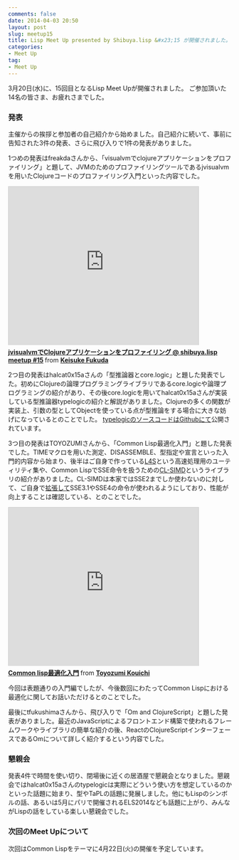 ```yaml
---
comments: false
date: 2014-04-03 20:50
layout: post
slug: meetup15
title: Lisp Meet Up presented by Shibuya.lisp &#x23;15 が開催されました。
categories:
- Meet Up
tag:
- Meet Up
---
```


3月20日(水)に、15回目となるLisp Meet Upが開催されました。
ご参加頂いた14名の皆さま、お疲れさまでした。

### 発表

主催からの挨拶と参加者の自己紹介から始めました。自己紹介に続いて、事前に告知された3件の発表、さらに飛び入りで1件の発表がありました。

1つめの発表はfreakdaさんから、「visualvmでclojureアプリケーションをプロファイリング」と題して、JVMのためのプロファイリングツールであるjvisualvmを用いたClojureコードのプロファイリング入門といった内容でした。
<iframe src="http://www.slideshare.net/slideshow/embed_code/32625643"
width="427" height="356" frameborder="0" marginwidth="0" marginheight="0" scrolling="no" style="border:1px solid #CCC;
border-width:1px 1px 0; margin-bottom:5px; max-width: 100%;" allowfullscreen> </iframe> <div style="margin-bottom:5px"> <strong> <a href="https://www.slideshare.net/KeisukeFukuda/jvisualvmclojure-shibuyalisp-meetup-15" title="jvisualvmでClojureアプリケーションをプロファイリング @ shibuya.lisp meetup #15" target="_blank">jvisualvmでClojureアプリケーションをプロファイリング @ shibuya.lisp meetup #15</a> </strong> from <strong><a href="http://www.slideshare.net/KeisukeFukuda" target="_blank">Keisuke Fukuda</a></strong> </div>

2つ目の発表はhalcat0x15aさんの「型推論器とcore.logic」と題した発表でした。初めにClojureの論理プログラミングライブラリであるcore.logicや論理プログラミングの紹介があり、その後core.logicを用いてhalcat0x15aさんが実装している型推論器typelogicの紹介と解説がありました。Clojureの多くの関数が実装上、引数の型としてObjectを使っている点が型推論をする場合に大きな妨げになっているとのことでした。
<a href="https://github.com/halcat0x15a/typelogic">typelogicのソースコードはGithubにて</a>公開されています。

3つ目の発表はTOYOZUMIさんから、「Common Lisp最適化入門」と題した発表でした。TIMEマクロを用いた測定、DISASSEMBLE、型指定や宣言といった入門的内容から始まり、後半はご自身で作っている<a href="https://github.com/TOYOZUMIKouichi/L4S">L4S</a>という高速処理用のユーティリティ集や、Common LispでSSE命令を扱うための<a href="https://github.com/angavrilov/cl-simd">CL-SIMD</a>というライブラリの紹介がありました。CL-SIMDは本家ではSSE2までしか使わないのに対して、ご自身で<a href="https://github.com/TOYOZUMIKouichi/cl-simd">拡張して</a>SSE3.1やSSE4の命令が使われるようにしており、性能が向上することは確認している、とのことでした。
<iframe src="http://www.slideshare.net/slideshow/embed_code/32559118" width="427" height="356" frameborder="0" marginwidth="0" marginheight="0" scrolling="no" style="border:1px solid #CCC; border-width:1px 1px 0; margin-bottom:5px; max-width: 100%;" allowfullscreen> </iframe> <div style="margin-bottom:5px"> <strong> <a href="https://www.slideshare.net/toyozumiKouichi/common-lisp-32559118" title="Common lisp最適化入門" target="_blank">Common lisp最適化入門</a> </strong> from <strong><a href="http://www.slideshare.net/toyozumiKouichi" target="_blank">Toyozumi Kouichi</a></strong> </div>

今回は表題通りの入門編でしたが、今後数回にわたってCommon Lispにおける最適化に関してお話いただけるとのことでした。

最後にtfukushimaさんから、飛び入りで「Om and ClojureScript」と題した発表がありました。最近のJavaScriptによるフロントエンド構築で使われるフレームワークやライブラリの簡単な紹介の後、ReactのClojureScriptインターフェースであるOmについて詳しく紹介するという内容でした。

### 懇親会

発表4件で時間を使い切り、閉場後に近くの居酒屋で懇親会となりました。懇親会ではhalcat0x15aさんのtypelogicは実際にどういう使い方を想定しているのかといった話題に始まり、型やTaPLの話題に発展しました。他にもLispのシンボルの話、あるいは5月にパリで開催されるELS2014なども話題に上がり、みんながLispの話をしている楽しい懇親会でした。

### 次回のMeet Upについて

次回はCommon Lispをテーマに4月22日(火)の開催を予定しています。
